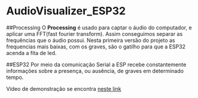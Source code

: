 # AudioVisualizer_ESP32
##Processing
  O **Processing** é usado para captar o áudio do computador, e aplicar uma FFT(fast fourier transform). Assim conseguimos separar as frequências que o áudio possui.
  Nesta primeira versão do projeto as frequencias mais baixas, com os graves, são o gatilho para que a ESP32 acenda a fita de led.
  
##ESP32
  Por meio da comunicação Serial a ESP recebe constantemente informações sobre a presença, ou ausência, de graves em determinado tempo. 

Vídeo de demonstração se encontra [neste link](https://www.youtube.com/watch?v=Zr_HBXlm1V4)
